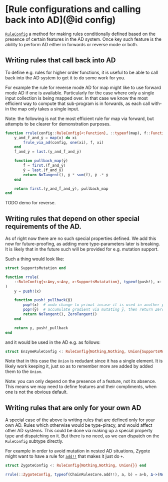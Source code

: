 # [Rule configurations and calling back into AD](@id config)

[`RuleConfig`](@ref) a method for making rules conditionally defined based on the presence of certain features in the AD system.
Once key such feature is the ability to perform AD either in forwards or reverse mode or both.


## Writing rules that call back into AD

To define e.g. rules for higher order functions, it is useful to be able to call back into the AD system to get it to do some work for you.

For example the rule for reverse mode AD for map might like to use forward mode AD if one is available.
Particularly for the case where only a single input collection is being mapped over.
In that case we know the most efficient way to compute that sub-program is in forwards, as each call with-in the map only takes a single input.

Note: the following is not the most efficient rule for map via forward, but attempts to be clearer for demonstration purposes.

```julia
function rrule(config::RuleConfig{<:Function}, ::typeof(map), f::Function, x::Array{<:Real})
    y_and_ḟ_and_ẏ = map(x) do xi
        frule_via_ad(config, one(xi), f, xi)
    end
    ḟ_and_ẏ = last.(y_and_ḟ_and_ẏ)

    function pullback_map(ȳ)
        ḟ = first.(ḟ_and_ẏ)
        ẏ = last.(ḟ_and_ẏ)
        return NoTangent(), ȳ * sum(ḟ), ȳ .* ẏ
    end

    return first.(y_and_ḟ_and_ẏ), pullback_map
end
```

TODO demo for reverse.

## Writing rules that depend on other special requirements of the AD.

As of right now there are no such special properties defined.
We add this now for future-proofing, as adding more type-parameters later is breaking.
It is likely that in the future such will be provided for e.g. mutation support.

Such a thing would look like:
```julia
struct SupportsMutation end

function rrule(
    ::RuleConfig{<:Any,<:Any, >:SupportsMutatation}, typeof(push!), x::Vector
)
    y = push!(x)

    function push!_pullback(ȳ)
        pop!(x)  # undo change to primal incase it is used in another pullback we haven't called yet
        pop!(ȳ)  # accumulate gradient via mutating ȳ, then return ZeroTangent
        return NoTangent(), ZeroTangent()
    end

    return y, push!_pullback
end
```
and it would be used in the AD e.g. as follows:
```julia
struct EnzymeRuleConfig <: RuleConfig{Nothing,Nothing, Union{SupportsMutation}}
```
Note that in this case the `Union` is redudant since it has a single element.
It is likely work keeping it, just so as to remember more are added by added them to the `Union`.





Note: you can only depend on the presence of a feature, not its absence.
This means we may need to define features and their compliments, when one is not the obvious default.

## Writing rules that are only for your own AD

A special case of the above is writing rules that are defined only for your own AD.
Rules which otherwise would be type-piracy, and would affect other AD systems.
This could be done via making up a special property type and dispatching on it.
But there is no need, as we can dispatch on the `RuleConfig` subtype directly.

For example in order to avoid mutation in nested AD situations, Zygote might want to have a rule for [`add!!`](@ref) that makes it just do `+`.

```julia
struct ZygoteConfig <: RuleConfig{Nothing,Nothing, Union{}} end

rrule(::ZygoteConfig, typeof(ChainRulesCore.add!!), a, b) = a+b, Δ->(NoTangent(), Δ, Δ)
```
